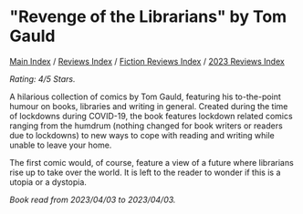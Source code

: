 # "Revenge of the Librarians" by Tom Gauld

[Main Index](../../../README.md) / [Reviews Index](../../README.md) / [Fiction Reviews Index](../README.md) / [2023 Reviews Index](README.md)

*Rating: 4/5 Stars.*

A hilarious collection of comics by Tom Gauld, featuring his to-the-point humour on books, libraries and writing in general. Created during the time of lockdowns during COVID-19, the book features lockdown related comics ranging from the humdrum (nothing changed for book writers or readers due to lockdowns) to new ways to cope with reading and writing while unable to leave your home.

The first comic would, of course, feature a view of a future where librarians rise up to take over the world. It is left to the reader to wonder if this is a utopia or a dystopia.

*Book read from 2023/04/03 to 2023/04/03.*
